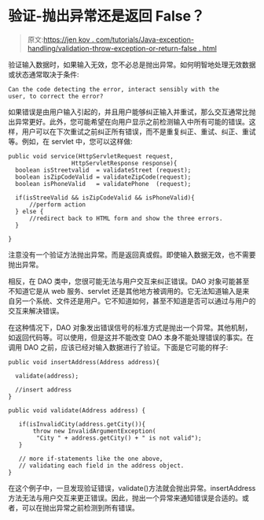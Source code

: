 # 验证-抛出异常还是返回 False？

> 原文:[https://jen kov . com/tutorials/Java-exception-handling/validation-throw-exception-or-return-false . html](https://jenkov.com/tutorials/java-exception-handling/validation-throw-exception-or-return-false.html)

验证输入数据时，如果输入无效，您不必总是抛出异常。如何明智地处理无效数据或状态通常取决于条件:

```
Can the code detecting the error, interact sensibly with the
user, to correct the error?

```

如果错误是由用户输入引起的，并且用户能够纠正输入并重试，那么交互通常比抛出异常更好。此外，您可能希望在向用户显示之前检测输入中所有可能的错误。这样，用户可以在下次重试之前纠正所有错误，而不是重复纠正、重试、纠正、重试等。例如，在 servlet 中，您可以这样做:

```
public void service(HttpServletRequest request,
                  HttpServletResponse response){
  boolean isStreetvalid  = validateStreet (request);
  boolean isZipCodeValid = validateZipCode(request);
  boolean isPhoneValid   = validatePhone  (request);

  if(isStreeValid && isZipCodeValid && isPhoneValid){
      //perform action
  } else {
      //redirect back to HTML form and show the three errors.
  }

}

```

注意没有一个验证方法抛出异常。而是返回真或假。即使输入数据无效，也不需要抛出异常。

相反，在 DAO 类中，您很可能无法与用户交互来纠正错误。DAO 对象可能甚至不知道它是从 web 服务、servlet 还是其他地方被调用的。它无法知道输入是来自另一个系统、文件还是用户。它不知道如何，甚至不知道是否可以通过与用户的交互来解决错误。

在这种情况下，DAO 对象发出错误信号的标准方式是抛出一个异常。其他机制，如返回代码等。可以使用，但是这并不能改变 DAO 本身不能处理错误的事实。在调用 DAO 之前，应该已经对输入数据进行了验证。下面是它可能的样子:

```
public void insertAddress(Address address){

  validate(address);

  //insert address
}

public void validate(Address address) {

   if(isInvalidCity(address.getCity()){
       throw new InvalidArgumentException(
        "City " + address.getCity() + " is not valid");
   }

   // more if-statements like the one above,
   // validating each field in the address object.
}

```

在这个例子中，一旦发现验证错误，validate()方法就会抛出异常。insertAddress 方法无法与用户交互来更正错误。因此，抛出一个异常来通知错误是合适的。或者，可以在抛出异常之前检测到所有错误。